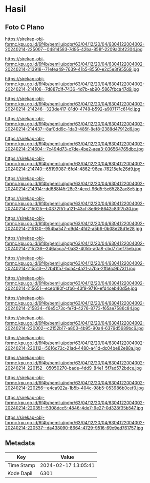 # Hasil

## Foto C Plano

https://sirekap-obj-formc.kpu.go.id/6f4b/pemilu/pdpr/63/04/12/20/04/6304122004002-20240214-225007--04814583-7d95-42ba-858f-2209a0bf2304.jpg

https://sirekap-obj-formc.kpu.go.id/6f4b/pemilu/pdpr/63/04/12/20/04/6304122004002-20240214-213918--71efea49-7639-41b5-8550-e2c5e3f95569.jpg

https://sirekap-obj-formc.kpu.go.id/6f4b/pemilu/pdpr/63/04/12/20/04/6304122004002-20240214-214108--7d887c1f-7436-4d7b-ab90-5867fbca47d9.jpg

https://sirekap-obj-formc.kpu.go.id/6f4b/pemilu/pdpr/63/04/12/20/04/6304122004002-20240214-214246--323de417-81d0-4748-b592-a907171c614d.jpg

https://sirekap-obj-formc.kpu.go.id/6f4b/pemilu/pdpr/63/04/12/20/04/6304122004002-20240214-214437--8af0dd9c-1da3-485f-8ef8-2388d47912d6.jpg

https://sirekap-obj-formc.kpu.go.id/6f4b/pemilu/pdpr/63/04/12/20/04/6304122004002-20240214-214604--7c494d73-c7de-4be2-aea3-036564765dbc.jpg

https://sirekap-obj-formc.kpu.go.id/6f4b/pemilu/pdpr/63/04/12/20/04/6304122004002-20240214-214740--65199087-6fd4-4862-96ea-76215efe26d9.jpg

https://sirekap-obj-formc.kpu.go.id/6f4b/pemilu/pdpr/63/04/12/20/04/6304122004002-20240214-214914--dd688f45-28c3-4ecd-96d5-5e65282ac8e5.jpg

https://sirekap-obj-formc.kpu.go.id/6f4b/pemilu/pdpr/63/04/12/20/04/6304122004002-20240214-215025--b0372f51-a121-43cf-8e66-8642c83f7b30.jpg

https://sirekap-obj-formc.kpu.go.id/6f4b/pemilu/pdpr/63/04/12/20/04/6304122004002-20240214-215130--954ba547-d9d4-4fd2-a5b6-0b08e28d1e28.jpg

https://sirekap-obj-formc.kpu.go.id/6f4b/pemilu/pdpr/63/04/12/20/04/6304122004002-20240214-215236--246a5ca7-0a82-405b-a0a8-cbd77cef75eb.jpg

https://sirekap-obj-formc.kpu.go.id/6f4b/pemilu/pdpr/63/04/12/20/04/6304122004002-20240214-215513--72b41fa7-bda4-4a21-a7ba-2ffb6c9b7311.jpg

https://sirekap-obj-formc.kpu.go.id/6f4b/pemilu/pdpr/63/04/12/20/04/6304122004002-20240214-215651--eceb180f-cfb6-43f9-9716-efd4ceb40d5e.jpg

https://sirekap-obj-formc.kpu.go.id/6f4b/pemilu/pdpr/63/04/12/20/04/6304122004002-20240214-215834--f6e5c73c-fe7d-4276-8773-f65ae7586c84.jpg

https://sirekap-obj-formc.kpu.go.id/6f4b/pemilu/pdpr/63/04/12/20/04/6304122004002-20240214-220002--c2152b17-a803-4b95-90a4-6379d5689bc6.jpg

https://sirekap-obj-formc.kpu.go.id/6f4b/pemilu/pdpr/63/04/12/20/04/6304122004002-20240214-220112--5616c73c-21ad-4480-a41d-dc04be82e88a.jpg

https://sirekap-obj-formc.kpu.go.id/6f4b/pemilu/pdpr/63/04/12/20/04/6304122004002-20240214-220152--05050270-bade-4dd9-84e1-5f7ad572bdce.jpg

https://sirekap-obj-formc.kpu.go.id/6f4b/pemilu/pdpr/63/04/12/20/04/6304122004002-20240214-220256--e4ca922a-1b5b-404c-98b5-053986b0cef0.jpg

https://sirekap-obj-formc.kpu.go.id/6f4b/pemilu/pdpr/63/04/12/20/04/6304122004002-20240214-220351--5308dcc5-4846-4de7-9e27-0d328f35b547.jpg

https://sirekap-obj-formc.kpu.go.id/6f4b/pemilu/pdpr/63/04/12/20/04/6304122004002-20240214-220537--da438090-8664-4729-9516-69c9ed761757.jpg


## Metadata

| Key        | Value               |
| ---------- | ------------------- |
| Time Stamp | 2024-02-17 13:05:41 |
| Kode Dapil | 6301                |




